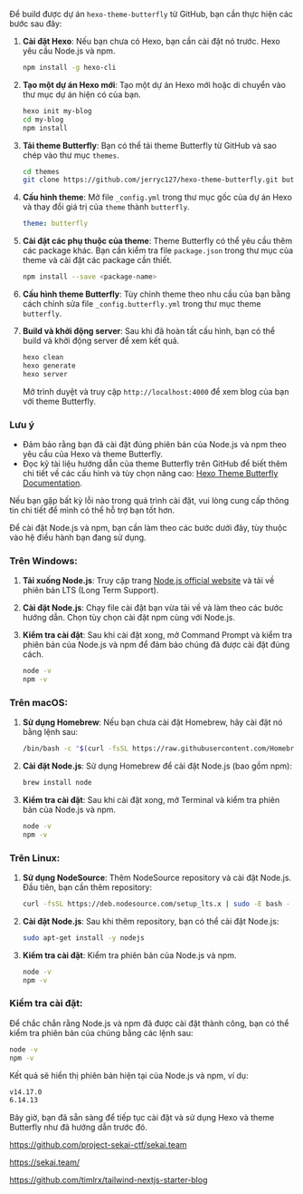 Để build được dự án `hexo-theme-butterfly` từ GitHub, bạn cần thực hiện các bước sau đây:

1. **Cài đặt Hexo**:
   Nếu bạn chưa có Hexo, bạn cần cài đặt nó trước. Hexo yêu cầu Node.js và npm.

   ```bash
   npm install -g hexo-cli
   ```

2. **Tạo một dự án Hexo mới**:
   Tạo một dự án Hexo mới hoặc di chuyển vào thư mục dự án hiện có của bạn.

   ```bash
   hexo init my-blog
   cd my-blog
   npm install
   ```

3. **Tải theme Butterfly**:
   Bạn có thể tải theme Butterfly từ GitHub và sao chép vào thư mục `themes`.

   ```bash
   cd themes
   git clone https://github.com/jerryc127/hexo-theme-butterfly.git butterfly
   ```

4. **Cấu hình theme**:
   Mở file `_config.yml` trong thư mục gốc của dự án Hexo và thay đổi giá trị của `theme` thành `butterfly`.

   ```yaml
   theme: butterfly
   ```

5. **Cài đặt các phụ thuộc của theme**:
   Theme Butterfly có thể yêu cầu thêm các package khác. Bạn cần kiểm tra file `package.json` trong thư mục của theme và cài đặt các package cần thiết.

   ```bash
   npm install --save <package-name>
   ```

6. **Cấu hình theme Butterfly**:
   Tùy chỉnh theme theo nhu cầu của bạn bằng cách chỉnh sửa file `_config.butterfly.yml` trong thư mục theme `butterfly`.

7. **Build và khởi động server**:
   Sau khi đã hoàn tất cấu hình, bạn có thể build và khởi động server để xem kết quả.

   ```bash
   hexo clean
   hexo generate
   hexo server
   ```

   Mở trình duyệt và truy cập `http://localhost:4000` để xem blog của bạn với theme Butterfly.

### Lưu ý

- Đảm bảo rằng bạn đã cài đặt đúng phiên bản của Node.js và npm theo yêu cầu của Hexo và theme Butterfly.
- Đọc kỹ tài liệu hướng dẫn của theme Butterfly trên GitHub để biết thêm chi tiết về các cấu hình và tùy chọn nâng cao: [Hexo Theme Butterfly Documentation](https://butterfly.js.org/).

Nếu bạn gặp bất kỳ lỗi nào trong quá trình cài đặt, vui lòng cung cấp thông tin chi tiết để mình có thể hỗ trợ bạn tốt hơn.

Để cài đặt Node.js và npm, bạn cần làm theo các bước dưới đây, tùy thuộc vào hệ điều hành bạn đang sử dụng.

### Trên Windows:

1. **Tải xuống Node.js**:
   Truy cập trang [Node.js official website](https://nodejs.org/) và tải về phiên bản LTS (Long Term Support).

2. **Cài đặt Node.js**:
   Chạy file cài đặt bạn vừa tải về và làm theo các bước hướng dẫn. Chọn tùy chọn cài đặt npm cùng với Node.js.

3. **Kiểm tra cài đặt**:
   Sau khi cài đặt xong, mở Command Prompt và kiểm tra phiên bản của Node.js và npm để đảm bảo chúng đã được cài đặt đúng cách.

   ```bash
   node -v
   npm -v
   ```

### Trên macOS:

1. **Sử dụng Homebrew**:
   Nếu bạn chưa cài đặt Homebrew, hãy cài đặt nó bằng lệnh sau:

   ```bash
   /bin/bash -c "$(curl -fsSL https://raw.githubusercontent.com/Homebrew/install/HEAD/install.sh)"
   ```

2. **Cài đặt Node.js**:
   Sử dụng Homebrew để cài đặt Node.js (bao gồm npm):

   ```bash
   brew install node
   ```

3. **Kiểm tra cài đặt**:
   Sau khi cài đặt xong, mở Terminal và kiểm tra phiên bản của Node.js và npm.

   ```bash
   node -v
   npm -v
   ```

### Trên Linux:

1. **Sử dụng NodeSource**:
   Thêm NodeSource repository và cài đặt Node.js. Đầu tiên, bạn cần thêm repository:

   ```bash
   curl -fsSL https://deb.nodesource.com/setup_lts.x | sudo -E bash -
   ```

2. **Cài đặt Node.js**:
   Sau khi thêm repository, bạn có thể cài đặt Node.js:

   ```bash
   sudo apt-get install -y nodejs
   ```

3. **Kiểm tra cài đặt**:
   Kiểm tra phiên bản của Node.js và npm.

   ```bash
   node -v
   npm -v
   ```

### Kiểm tra cài đặt:

Để chắc chắn rằng Node.js và npm đã được cài đặt thành công, bạn có thể kiểm tra phiên bản của chúng bằng các lệnh sau:

```bash
node -v
npm -v
```

Kết quả sẽ hiển thị phiên bản hiện tại của Node.js và npm, ví dụ:

```bash
v14.17.0
6.14.13
```

Bây giờ, bạn đã sẵn sàng để tiếp tục cài đặt và sử dụng Hexo và theme Butterfly như đã hướng dẫn trước đó.

https://github.com/project-sekai-ctf/sekai.team

https://sekai.team/

https://github.com/timlrx/tailwind-nextjs-starter-blog
